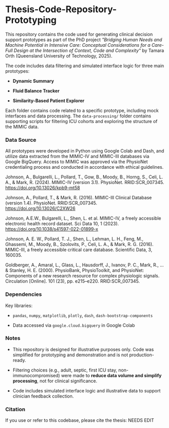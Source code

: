 # Thesis-Code-Repository-Prototyping

This repository contains the code used for generating clinical decision support prototypes as part of the PhD project *"Bridging Human Needs and Machine Potential in Intensive Care:
Conceptual Considerations for a Care-Full Design at the Intersection of Context, Code and Complexity"* by Tamara Orth (Queensland University of Technology, 2025).

The code includes data filtering and simulated interface logic for three main prototypes:

- **Dynamic Summary**
    
- **Fluid Balance Tracker**
    
- **Similarity-Based Patient Explorer**
    

Each folder contains code related to a specific prototype, including mock interfaces and data processing. The `data-processing/` folder contains supporting scripts for filtering ICU cohorts and exploring the structure of the MIMIC data.

### Data Source

All prototypes were developed in Python using Google Colab and Dash, and utilize data extracted from the MIMIC-IV and MIMIC-III databases via Google BigQuery. Access to MIMIC was approved via the PhysioNet credentialing process and conducted in accordance with ethical guidelines.

Johnson, A., Bulgarelli, L., Pollard, T., Gow, B., Moody, B., Horng, S., Celi, L. A., & Mark, R. (2024). MIMIC-IV (version 3.1). PhysioNet. RRID:SCR_007345. https://doi.org/10.13026/kpb9-mt58

Johnson, A., Pollard, T., & Mark, R. (2016). MIMIC-III Clinical Database (version 1.4). PhysioNet. RRID:SCR_007345. https://doi.org/10.13026/C2XW26

Johnson, A.E.W., Bulgarelli, L., Shen, L. et al. MIMIC-IV, a freely accessible electronic health record dataset. Sci Data 10, 1 (2023). https://doi.org/10.1038/s41597-022-01899-x

Johnson, A. E. W., Pollard, T. J., Shen, L., Lehman, L. H., Feng, M., Ghassemi, M., Moody, B., Szolovits, P., Celi, L. A., & Mark, R. G. (2016). MIMIC-III, a freely accessible critical care database. Scientific Data, 3, 160035.

Goldberger, A., Amaral, L., Glass, L., Hausdorff, J., Ivanov, P. C., Mark, R., ... & Stanley, H. E. (2000). PhysioBank, PhysioToolkit, and PhysioNet: Components of a new research resource for complex physiologic signals. Circulation [Online]. 101 (23), pp. e215–e220. RRID:SCR_007345.

### Dependencies
Key libraries:

- `pandas`, `numpy`, `matplotlib`, `plotly`, `dash`, `dash-bootstrap-components`
    
- Data accessed via `google.cloud.bigquery` in Google Colab

### Notes

- This repository is designed for illustrative purposes only. Code was simplified for prototyping and demonstration and is not production-ready.
    
- Filtering choices (e.g., adult, septic, first ICU stay, non-immunocompromised) were made to **reduce data volume and simplify processing**, not for clinical significance.
    
- Code includes simulated interface logic and illustrative data to support clinician feedback collection.

### Citation

If you use or refer to this codebase, please cite the thesis: NEEDS EDIT
